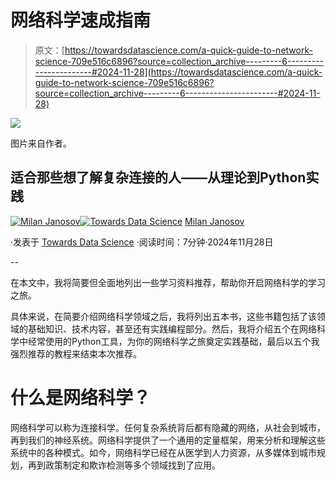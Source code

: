 # 网络科学速成指南

> 原文：[https://towardsdatascience.com/a-quick-guide-to-network-science-709e516c6896?source=collection_archive---------6-----------------------#2024-11-28](https://towardsdatascience.com/a-quick-guide-to-network-science-709e516c6896?source=collection_archive---------6-----------------------#2024-11-28)

![](../Images/b145cdd021b98625fc11d137f21f92b8.png)

图片来自作者。

## 适合那些想了解复杂连接的人——从理论到Python实践

[](https://medium.com/@janosovm?source=post_page---byline--709e516c6896--------------------------------)[![Milan Janosov](../Images/b7ede67b165cdd368d96f13f46c68ccb.png)](https://medium.com/@janosovm?source=post_page---byline--709e516c6896--------------------------------)[](https://towardsdatascience.com/?source=post_page---byline--709e516c6896--------------------------------)[![Towards Data Science](../Images/a6ff2676ffcc0c7aad8aaf1d79379785.png)](https://towardsdatascience.com/?source=post_page---byline--709e516c6896--------------------------------) [Milan Janosov](https://medium.com/@janosovm?source=post_page---byline--709e516c6896--------------------------------)

·发表于 [Towards Data Science](https://towardsdatascience.com/?source=post_page---byline--709e516c6896--------------------------------) ·阅读时间：7分钟·2024年11月28日

--

在本文中，我将简要但全面地列出一些学习资料推荐，帮助你开启网络科学的学习之旅。

具体来说，在简要介绍网络科学领域之后，我将列出五本书，这些书籍包括了该领域的基础知识、技术内容，甚至还有实践编程部分。然后，我将介绍五个在网络科学中经常使用的Python工具，为你的网络科学之旅奠定实践基础，最后以五个我强烈推荐的教程来结束本次推荐。

# 什么是网络科学？

网络科学可以称为连接科学。任何复杂系统背后都有隐藏的网络，从社会到城市，再到我们的神经系统。网络科学提供了一个通用的定量框架，用来分析和理解这些系统中的各种模式。如今，网络科学已经在从医学到人力资源，从多媒体到城市规划，再到政策制定和欺诈检测等多个领域找到了应用。
